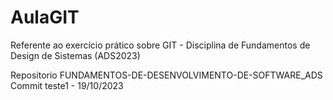 # AulaGIT
Referente ao exercício prático sobre GIT - Disciplina de Fundamentos de Design de Sistemas (ADS2023)

Repositorio FUNDAMENTOS-DE-DESENVOLVIMENTO-DE-SOFTWARE_ADS
Commit teste1 - 19/10/2023
